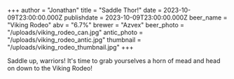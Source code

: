 +++
author = "Jonathan"
title = "Saddle Thor!"
date = 2023-10-09T23:00:00.000Z
publishdate = 2023-10-09T23:00:00.000Z
beer_name = "Viking Rodeo"
abv = "6.7%"
brewer = "Azvex"
beer_photo = "/uploads/viking_rodeo_can.jpg"
antic_photo = "/uploads/viking_rodeo_antic.jpg"
thumbnail = "/uploads/viking_rodeo_thumbnail.jpg"
+++

Saddle up, warriors! It's time to grab yourselves a horn of mead and head on down to the Viking Rodeo!
